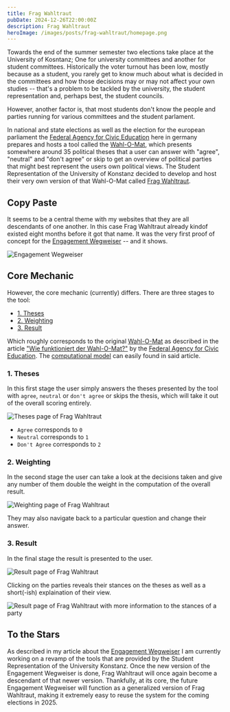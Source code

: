 ```yaml
---
title: Frag Wahltraut
pubDate: 2024-12-26T22:00:00Z
description: Frag Wahltraut
heroImage: /images/posts/frag-wahltraut/homepage.png
---
```


Towards the end of the summer semester two elections take place at the University of Kosntanz; One for university committees and another for student committees. Historically the voter turnout has been low, mostly because as a student, you rarely get to know much about what is decided in the committees and how those decisions may or may not affect your own studies -- that's a problem to be tackled by the university, the student representation and, perhaps best, the student councils.

However, another factor is, that most students don't know the people and parties running for various committees and the student parlament.

In national and state elections as well as the election for the european parliament the [Federal Agency for Civic Education](https://www.bpb.de/die-bpb/ueber-uns/federal-agency-for-civic-education/) here in germany prepares and hosts a tool called the [Wahl-O-Mat](https://www.wahl-o-mat.de), which presents somewhere around 35 political theses that a user can answer with "agree", "neutral" and "don't agree" or skip to get an overview of political parties that might best represent the users own political views. The Student Representation of the University of Konstanz decided to develop and host their very own version of that Wahl-O-Mat called [Frag Wahltraut](https://wahl.stuve-uni-kn.de).

## Copy Paste
It seems to be a central theme with my websites that they are all descendants of one another. In this case Frag Wahltraut already kindof existed eight months before it got that name. It was the very first proof of concept for the [Engagement Wegweiser](https://engagement.stuve-uni-kn.de) -- and it shows.

![Engagement Wegweiser](/images/posts/engagement-wegweiser/homepage.png)

## Core Mechanic
However, the core mechanic (currently) differs. There are three stages to the tool:

- [1. Theses](#1-theses)
- [2. Weighting](#2-weighting)
- [3. Result](#3-result)

Which roughly corresponds to the original [Wahl-O-Mat](https://www.wahl-o-mat.de) as described in the article ["Wie funktioniert der Wahl-O-Mat?"](https://www.bpb.de/themen/wahl-o-mat/294576/wie-funktioniert-der-wahl-o-mat/) by the [Federal Agency for Civic Education](https://www.bpb.de/die-bpb/ueber-uns/federal-agency-for-civic-education/). The [computational model](https://www.bpb.de/system/files/dokument_pdf/Rechenmodell_des_Wahl-O-Mat.pdf) can easily found in said article.

### 1. Theses
In this first stage the user simply answers the theses presented by the tool with `agree`, `neutral` or `don't agree` or skips the thesis, which will take it out of the overall scoring entirely.

![Theses page of Frag Wahltraut](/images/posts/frag-wahltraut/theses.png)

- `Agree` corresponds to `0`
- `Neutral` corresponds to `1`
- `Don't Agree` corresponds to `2`

### 2. Weighting
In the second stage the user can take a look at the decisions taken and give any number of them double the weight in the computation of the overall result.

![Weighting page of Frag Wahltraut](/images/posts/frag-wahltraut/weighting.png)

They may also navigate back to a particular question and change their answer.

### 3. Result
In the final stage the result is presented to the user.

![Result page of Frag Wahltraut](/images/posts/frag-wahltraut/result.png)

Clicking on the parties reveals their stances on the theses as well as a short(-ish) explaination of their view.

![Result page of Frag Wahltraut with more information to the stances of a party](/images/posts/frag-wahltraut/result-accordion.png)

## To the Stars
As described in my article about the [Engagement Wegweiser](/projects/engagement-wegweiser) I am currently working on a revamp of the tools that are provided by the Student Representation of the University Konstanz. Once the new version of the Engagement Wegweiser is done, Frag Wahltraut will once again become a descendant of that newer version. Thankfully, at its core, the future Engagement Wegweiser will function as a generalized version of Frag Wahltraut, making it extremely easy to reuse the system for the coming elections in 2025.